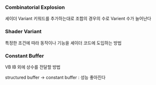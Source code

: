 ### Combinatorial Explosion

셰이더 Variant 키워드를 추가하는대로 조합의 경우의 수로 Varient 수가 늘어난다 

### Shader Variant

특정한 조건에 따라 동작이나 기능을 셰이더 코드에 도입하는 방법

### Constant Buffer

VB IB 외에 상수를 전달할 방법 

structured buffer → constant buffer : 성능 좋아진다
